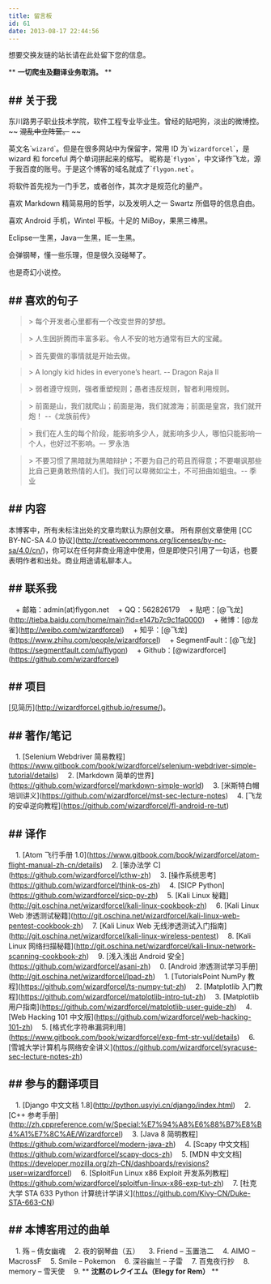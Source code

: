 ```yaml
---
title: 留言板
id: 61
date: 2013-08-17 22:44:56
---
```


想要交换友链的站长请在此处留下您的信息。

\*\* **一切爬虫及翻译业务取消。** \*\*

## \#\# 关于我

东川路男子职业技术学院，软件工程专业毕业生。曾经的贴吧狗，淡出的微博控。~~ ~~混乱中立阵营。~~ ~~

英文名\``wizard`\`。但是在很多网站中为保留字，常用 ID 为\``wizardforcel`\`，是 wizard 和 forceful 两个单词拼起来的缩写。
昵称是\``flygon`\`，中文译作飞龙，源于我百度的账号。于是这个博客的域名就成了\``flygon.net`\`。

将软件首先视为一门手艺，或者创作，其次才是规范化的量产。

喜欢 Markdown 精简易用的哲学，以及发明人之一 Swartz 所倡导的信息自由。

喜欢 Android 手机，Wintel 平板。十足的 MiBoy，果黑三棒黑。

Eclipse一生黑，Java一生黑，IE一生黑。

会弹钢琴，懂一些乐理，但是很久没碰琴了。

也是奇幻小说控。

## \#\# 喜欢的句子

> \> 每个开发者心里都有一个改变世界的梦想。

> \> 人生因折腾而丰富多彩。令人不安的地方通常有巨大的宝藏。

> \> 首先要做的事情就是开始去做。

> \> A longly kid hides in everyone’s heart. -- Dragon Raja II

> \> 弱者遵守规则，强者重塑规则；愚者违反规则，智者利用规则。

> \> 前面是山，我们就爬山；前面是海，我们就渡海；前面是皇宫，我们就开炮！ --《龙族前传》

> \> 我们在人生的每个阶段，能影响多少人，就影响多少人，哪怕只能影响一个人，也好过不影响。–- 罗永浩

> \> 不要习惯了黑暗就为黑暗辩护；不要为自己的苟且而得意；不要嘲讽那些比自己更勇敢热情的人们。我们可以卑微如尘土，不可扭曲如蛆虫。-- 季业

## \#\# 内容

本博客中，所有未标注出处的文章均默认为原创文章。
所有原创文章使用 \[CC BY-NC-SA 4.0 协议\]\(<http://creativecommons.org/licenses/by-nc-sa/4.0/cn/>\)，你可以在任何非商业用途中使用，但是即使只引用了一句话，也要表明作者和出处。商业用途请私聊本人。

## \#\# 联系我

　\+   邮箱：admin(at)flygon.net
　\+   QQ：562826179
　\+   贴吧：\[@飞龙\]\(<http://tieba.baidu.com/home/main?id=e147b7c9c1fa0000>\)
　\+   微博：\[@龙雀\]\(<http://weibo.com/wizardforcel>\)
　\+   知乎：\[@飞龙\]\(<https://www.zhihu.com/people/wizardforcel>\)
　\+   SegmentFault：\[@飞龙\]\(<https://segmentfault.com/u/flygon>\)
　\+   Github：\[@wizardforcel\]\(<https://github.com/wizardforcel>\)

## \#\# 项目

\[见简历\]\(<http://wizardforcel.github.io/resume/>\)。

## \#\# 著作/笔记

　1\.  \[Selenium Webdriver 简易教程\]\(<https://www.gitbook.com/book/wizardforcel/selenium-webdriver-simple-tutorial/details>\)
　2\.  \[Markdown 简单的世界\]\(<https://github.com/wizardforcel/markdown-simple-world>\)
　3\.  \[米斯特白帽培训讲义\]\(<https://github.com/wizardforcel/mst-sec-lecture-notes>\)
　4\.  \[飞龙的安卓逆向教程\]\(<https://github.com/wizardforcel/fl-android-re-tut>\)

## \#\# 译作

　1\.  \[Atom 飞行手册 1.0\]\(<https://www.gitbook.com/book/wizardforcel/atom-flight-manual-zh-cn/details>\)
　2\.  \[笨办法学 C\]\(<https://github.com/wizardforcel/lcthw-zh>\)
　3\.  \[操作系统思考\]\(<https://github.com/wizardforcel/think-os-zh>\)
　4\.  \[SICP Python\]\(<https://github.com/wizardforcel/sicp-py-zh>\)
　5\.  \[Kali Linux 秘籍\]\(<http://git.oschina.net/wizardforcel/kali-linux-cookbook-zh>\)
　6\.  \[Kali Linux Web 渗透测试秘籍\]\(<http://git.oschina.net/wizardforcel/kali-linux-web-pentest-cookbook-zh>\)
　7\.  \[Kali Linux Web 无线渗透测试入门指南\]\(<http://git.oschina.net/wizardforcel/kali-linux-wireless-pentest>\)
　8\.  \[Kali Linux 网络扫描秘籍\]\(<http://git.oschina.net/wizardforcel/kali-linux-network-scanning-cookbook-zh>\)
　9\.  \[浅入浅出 Android 安全\]\(<https://github.com/wizardforcel/asani-zh>\)
　0\.  \[Android 渗透测试学习手册\]\(<http://git.oschina.net/wizardforcel/lpad-zh>\)
　1\.  \[TutorialsPoint NumPy 教程\]\(<https://github.com/wizardforcel/ts-numpy-tut-zh>\)
　2\.  \[Matplotlib 入门教程\]\(<https://github.com/wizardforcel/matplotlib-intro-tut-zh>\)
　3\.  \[Matplotlib 用户指南\]\(<https://github.com/wizardforcel/matplotlib-user-guide-zh>\)
　4\.  \[Web Hacking 101 中文版\]\(<https://github.com/wizardforcel/web-hacking-101-zh>\)
　5\.  \[格式化字符串漏洞利用\]\(<https://www.gitbook.com/book/wizardforcel/exp-fmt-str-vul/details>\)
　6\.  \[雪城大学计算机与网络安全讲义\]\(<https://github.com/wizardforcel/syracuse-sec-lecture-notes-zh>\)

## \#\# 参与的翻译项目

　1\.  \[Django 中文文档 1.8\]\(<http://python.usyiyi.cn/django/index.html>\)
　2\.  \[C++ 参考手册\]\(<http://zh.cppreference.com/w/Special:%E7%94%A8%E6%88%B7%E8%B4%A1%E7%8C%AE/Wizardforcel>\)
　3\.  \[Java 8 简明教程\]\(<https://github.com/wizardforcel/modern-java-zh>\)
　4\.  \[Scapy 中文文档\]\(<https://github.com/wizardforcel/scapy-docs-zh>\)
　5\.  \[MDN 中文文档\]\(<https://developer.mozilla.org/zh-CN/dashboards/revisions?user=wizardforcel>\)
　6\.  \[SploitFun Linux x86 Exploit 开发系列教程\]\(<https://github.com/wizardforcel/sploitfun-linux-x86-exp-tut-zh>\)
　7\.  \[杜克大学 STA 633 Python 计算统计学讲义\]\(<https://github.com/Kivy-CN/Duke-STA-663-CN>\)

## \#\# 本博客用过的曲单

　1\.  殇 – 倩女幽魂
　2\.  夜的钢琴曲（五）
　3\.  Friend – 玉置浩二
　4\.  AIMO – MacrossF
　5\.  Smile – Pokemon
　6\.  深谷幽兰 – 子雷
　7\.  百鬼夜行抄
　8\.  memory – 雪天使
　9\.  \*\* **沈黙のレクイエム（Elegy for Rem）** \*\*